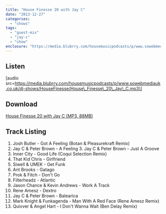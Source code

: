 ```yaml
---
title: "House Finesse 20 with Jay C"
date: "2013-12-27"
categories: 
  - "shows"
tags: 
  - "guest-mix"
  - "jay-c"
  - "show"
enclosure: "https://media.blubrry.com/housemusicpodcasts/p/www.sowebmediauk.co.uk/dj-shows/HouseFinesse/House_Finesse_20_Jay_C.mp3 0 audio/mpeg "
---
```


## Listen

\[audio src=https://media.blubrry.com/housemusicpodcasts/p/www.sowebmediauk.co.uk/dj-shows/HouseFinesse/House\_Finesse\_20\_Jay\_C.mp3\]

## Download

[House Finesse 20 with Jay C (MP3, 88MB)](https://media.blubrry.com/housemusicpodcasts/p/www.sowebmediauk.co.uk/dj-shows/HouseFinesse/House_Finesse_20_Jay_C.mp3)

## Track Listing

1. Josh Butler - Got A Feeling (Botan & Pleasurekraft Remix)
2. Jay C & Peter Brown - A Feeling 3. Jay C & Peter Brown - Just A Groove
3. Inner City - Good Life (Coqui Selection Remix)
4. That Kid Chris - Girlfriend
5. Siwell & UMEK - Get Funk
6. Ant Brooks - Gatago
7. Prok & Fitch - Don't Go
8. Filterheadz - Atlantic
9. Jason Chance & Kevin Andrews - Work A Track
10. Rene Amesz - Dextro
11. Jay C & Peter Brown - Balearica
12. Mark Knight & Funkagenda - Man With A Red Face (Rene Amesz Remix)
13. Quivver & Angel Hart - I Don't Wanna Wait (Ben Delay Remix)
